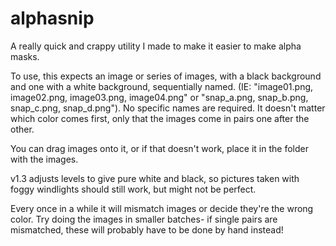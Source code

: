 # alphasnip

A really quick and crappy utility I made to make it easier to make alpha masks.

To use, this expects an image or series of images, with a black background and one with a white background, sequentially named. (IE: "image01.png, image02.png, image03.png, image04.png" or "snap_a.png, snap_b.png, snap_c.png, snap_d.png"). No specific names are required. It doesn't matter which color comes first, only that the images come in pairs one after the other.

You can drag images onto it, or if that doesn't work, place it in the folder with the images.

v1.3 adjusts levels to give pure white and black, so pictures taken with foggy windlights should still work, but might not be perfect.

Every once in a while it will mismatch images or decide they're the wrong color. Try doing the images in smaller batches- if single pairs are mismatched, these will probably have to be done by hand instead!
